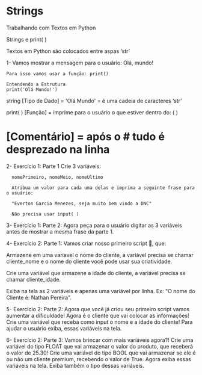 # Strings
Trabalhando com Textos em Python

Strings e print( )

Textos em Python são colocados entre aspas ‘str’

1- Vamos mostrar a mensagem para o usuário: Olá, mundo!

    Para isso vamos usar a função: print()

    Entendendo a Estrutura
    print('Olá Mundo!')

string [Tipo de Dado] = 'Olá Mundo' = é uma cadeia de caracteres ‘str’

print( ) [Função] = imprime para o usuário o que estiver dentro do: ( )

# [Comentário] = após o # tudo é desprezado na linha

2- Exercício 1: Parte 1
Crie 3 variáveis:

      nomePrimeiro, nomeMeio, nomeUltimo

      Atribua um valor para cada uma delas e imprima a seguinte frase para o usuário:

      "Everton Garcia Menezes, seja muito bem vindo a DNC"

      Não precisa usar input( )

3- Exercício 1: Parte 2: Agora peça para o usuário digitar as 3 variáveis antes de mostrar a mesma frase da parte 1.

4- Exercício 2: Parte 1: Vamos criar nosso primeiro script 💪, que:

Armazene em uma variavel o nome do cliente, a variável precisa se chamar cliente_nome e o nome do cliente você pode usar sua criatividade.

Crie uma variável que armazene a idade do cliente, a variável precisa se chamar cliente_idade.

Exiba na tela as 2 variáveis e apenas uma variável por linha. Ex: "O nome do Cliente é: Nathan Pereira".

5- Exercício 2: Parte 2: Agora que você já criou seu primeiro script vamos aumentar a dificuldade!
Agora é o cliente que vai colocar as informações! Crie uma variável que receba como input o nome e a idade do cliente!
Para ajudar o usuário exiba, essas variáveis na tela.

6- Exercício 2: Parte 3: Vamos brincar com mais variáveis agora?!
Crie uma variável do tipo FLOAT que vai armazenar o valor do produto, que receberá o valor de 25.30!
Crie uma variável do tipo BOOL que vai armazenar se ele é ou não um cliente premium, recebendo o valor de True.
Agora exiba essas variáveis na tela.
Exiba também o tipo dessas variáveis.
